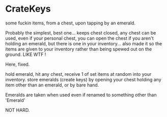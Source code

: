# CrateKeys

some fuckin items, from  a chest, upon tapping by an emerald. 

Probably the simplest, best one... keeps chest closed, any chest can be used, even if your personal chest, you can open the chest if you aren't holding an emerald, but there is one in your inventory... also made it so the items are given to your inventory rather than being spewed out on the ground.   LIKE WTF !

Here, fixed.

hold emerald, hit any chest, receive 1 of set items at random into your inventory. 
store emeralds (create keys) by opening your chest holding any item other than an emerald, or by bare hand. 

Emeralds are taken when used even if renamed to something other than 'Emerald'

NOT HARD.
